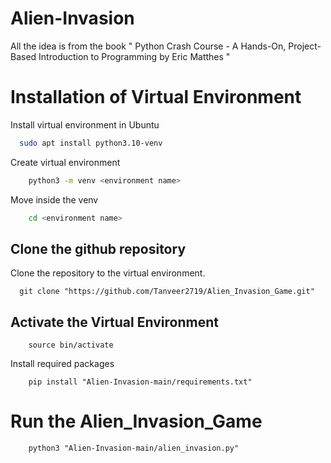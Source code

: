 # Alien-Invasion
All the idea is from the book " Python Crash Course - A Hands-On, Project-Based Introduction to Programming by Eric Matthes "

# Installation of Virtual Environment

Install virtual environment in Ubuntu

```bash
  sudo apt install python3.10-venv
```

Create virtual environment
```bash
    python3 -m venv <environment name>
```

Move inside the venv
```bash
    cd <environment name>
```

## Clone the github repository

Clone the repository to the virtual environment. 
```
  git clone "https://github.com/Tanveer2719/Alien_Invasion_Game.git"  
```

## Activate the Virtual Environment

```
    source bin/activate
```
Install required packages

```
    pip install "Alien-Invasion-main/requirements.txt"
```
# Run the Alien_Invasion_Game

```
    python3 "Alien-Invasion-main/alien_invasion.py"

